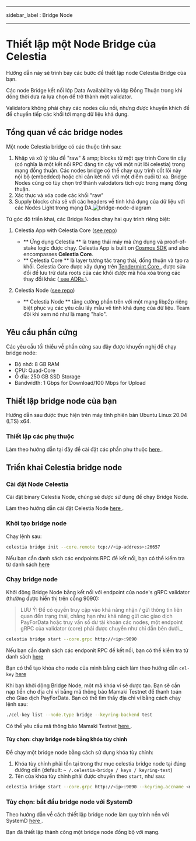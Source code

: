 - - -
sidebar_label : Bridge Node
- - -

# Thiết lập một Node Bridge của Celestia

Hướng dẫn này sẽ trình bày các bước để thiết lập node Celestia Bridge của bạn.

Các node Bridge kết nối lớp Data Availability và lớp Đồng Thuận trong khi đồng thời đưa ra lựa chọn để trở thành một validator.

Validators không phải chạy các nodes cầu nối, nhưng được khuyến khích để để chuyển tiếp các khối tới mạng dữ liệu khả dụng.

## Tổng quan về các bridge nodes

Một node Celestia bridge có các thuộc tính sau:

1. Nhập và xử lý tiêu đề "raw" & amp; blocks từ một quy trình Core tin cậy (có nghĩa là một kết nối RPC đáng tin cậy với một nút lõi celestia) trong mạng đồng thuận. Các nodes bridge có thể chạy quy trình cốt lõi này  nội bộ (embedded) hoặc chỉ cần kết nối với một điểm cuối từ xa. Bridge Nodes cũng có tùy chọn trở thành valodators tích cực trong mạng đồng thuận.
2. Xác thực và xóa code các khối "raw"
3. Supply blocks chia sẻ với các headers về tính khả dụng của dữ liệu với các Nodes Light trong mạng DA.![bridge-node-diagram](/img/nodes/BridgeNodes.png)

Từ góc độ triển khai, các Bridge Nodes chạy hai quy trình riêng biệt:

1. Celestia App with Celestia Core ([see repo](https://github.com/celestiaorg/celestia-app))

    * ** Ứng dụng Celestia ** là trạng thái máy mà ứng dụng và proof-of-stake logic được chạy. Celestia App is built on [Cosmos SDK](https://docs.cosmos.network/) and also encompasses **Celestia Core**.
    * ** Celestia Core ** là layer tương tác trạng thái, đồng thuận và tạo ra khối. Celestia Core được xây dựng trên [ Tendermint Core ](https://docs.tendermint.com/), được sửa đổi để lưu trữ data roots của các khối được mã hóa xóa trong các thay đổi khác ([ see ADRs ](https://github.com/celestiaorg/celestia-core/tree/master/docs/celestia-architecture)).

2. Celestia Node ([see repo](https://github.com/celestiaorg/celestia-node))

    * ** Celestia Node ** tăng cường phần trên với một mạng libp2p riêng biệt phục vụ các yêu cầu lấy mẫu về tính khả dụng của dữ liệu. Team đôi khi xem nó như là mạng "halo".

## Yêu cầu phần cứng

Các yêu cầu tối thiểu về phần cứng sau đây được khuyến nghị để chạy bridge node:

* Bộ nhớ: 8 GB RAM
* CPU: Quad-Core
* Ổ đĩa: 250 GB SSD Storage
* Bandwidth: 1 Gbps for Download/100 Mbps for Upload

## Thiết lập bridge node của bạn

Hướng dẫn sau được thực hiện trên máy tính phiên bản Ubuntu Linux 20.04 (LTS) x64.

### Thiết lập các phụ thuộc

Làm theo hướng dẫn tại đây để cài đặt các phần phụ thuộc [ here ](../developers/environment.md).

## Triển khai Celestia bridge node

### Cài đặt Node Celestia

Cài đặt binary Celestia Node, chúng sẽ được sử dụng để chạy Bridge Node.

Làm theo hướng dẫn cài đặt Celestia Node [ here ](../developers/celestia-node.md).

### Khởi tạo bridge node

Chạy lệnh sau:

```sh
celestia bridge init --core.remote tcp://<ip-address>:26657
```

Nếu bạn cần danh sách các endpoints RPC để kết nối, bạn có thể kiểm tra từ danh sách [ here ](./mamaki-testnet.md#rpc-endpoints)

### Chạy bridge node

Khởi động Bridge Node bằng kết nối với endpoint của node's gRPC validator (thường được hiển thị trên cổng 9090):

> LƯU Ý: Để có quyền truy cập vào khả năng nhận / gửi thông tin liên quan đến trạng thái, chẳng hạn như khả năng gửi các giao dịch PayForData hoặc truy vấn số dư tài khoản các nodes, một endpoint gRPC của validator (core) phải được chuyển như chỉ dẫn bên dưới._

```sh
celestia bridge start --core.grpc http://<ip>:9090
```

Nếu bạn cần danh sách các endponit RPC để kết nối, bạn có thể kiểm tra từ danh sách [ here ](./mamaki-testnet.md#rpc-endpoints)

Bạn có thể tạo khóa cho node của mình bằng cách làm theo hướng dẫn ` cel-key ` [ here ](./keys.md)

Khi bạn khởi động Bridge Node, một mã khóa ví sẽ được tạo. Bạn sẽ cần nạp tiền cho địa chỉ ví bằng mã thông báo Mamaki Testnet để thanh toán cho Giao dịch PayForData. Bạn có thể tìm thấy địa chỉ ví bằng cách chạy lệnh sau:

```sh
./cel-key list --node.type bridge --keyring-backend test
```

Có thể yêu cầu mã thông báo Mamaki Testnet [ here ](./mamaki-testnet.md#mamaki-testnet-faucet).

#### Tùy chọn: chạy bridge node bằng khóa tùy chỉnh

Để chạy một bridge node bằng cách sử dụng khóa tùy chỉnh:

1. Khóa tùy chỉnh phải tồn tại trong thư mục celestia bridge node tại đúng đường dẫn (default: ` ~ /.celestia-bridge / keys / keyring-test `)
2. Tên của khóa tùy chỉnh phải được chuyển theo ` start `, như sau:

```sh
celestia bridge start --core.grpc http://<ip>:9090 --keyring.accname <name_of_custom_key>
```

### Tùy chọn: bắt đầu bridge node với SystemD

Theo hướng dẫn về cách thiết lập bridge node làm quy trình nền với SystemD [ here ](./systemd.md#celestia-bridge-node).

Bạn đã thiết lập thành công một bridge node đồng bộ với mạng.
